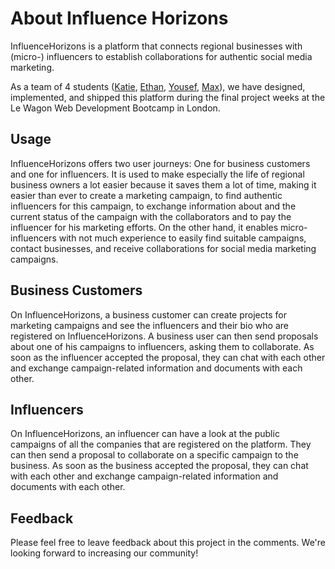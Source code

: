 # About Influence Horizons

InfluenceHorizons is a platform that connects regional businesses with (micro-) influencers to establish collaborations for authentic social media marketing.

As a team of 4 students ([Katie](https://github.com/katiekk), [Ethan](https://github.com/EthanHardwick), [Yousef](https://github.com/yousefarifalarif), [Max](https://github.com/MaxKern)), we have designed, implemented, and shipped this platform during the final project weeks at the Le Wagon Web Development Bootcamp in London.

## Usage

InfluenceHorizons offers two user journeys: One for business customers and one for influencers.
It is used to make especially the life of regional business owners a lot easier because it saves them a lot of time, making it easier than ever to create a marketing campaign, to find authentic influencers for this campaign, to exchange information about and the current status of the campaign with the collaborators and to pay the influencer for his marketing efforts.
On the other hand, it enables micro-influencers with not much experience to easily find suitable campaigns, contact businesses, and receive collaborations for social media marketing campaigns.

## Business Customers

On InfluenceHorizons, a business customer can create projects for marketing campaigns and see the influencers and their bio who are registered on InfluenceHorizons.
A business user can then send proposals about one of his campaigns to influencers, asking them to collaborate.
As soon as the influencer accepted the proposal, they can chat with each other and exchange campaign-related information and documents with each other.

## Influencers

On InfluenceHorizons, an influencer can have a look at the public campaigns of all the companies that are registered on the platform.
They can then send a proposal to collaborate on a specific campaign to the business. As soon as the business accepted the proposal, they can chat with each other and exchange campaign-related information and documents with each other.

## Feedback

Please feel free to leave feedback about this project in the comments. We're looking forward to increasing our community!
